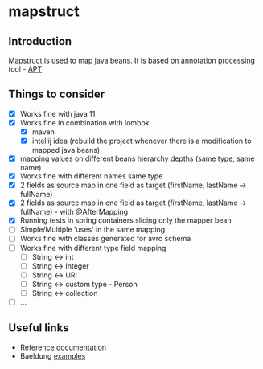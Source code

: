 # mapstruct 

## Introduction

Mapstruct is used to map java beans.
It is based on annotation processing tool - [APT](https://docs.oracle.com/javase/6/docs/technotes/guides/apt/index.html)

## Things to consider
- [x] Works fine with java 11
- [x] Works fine in combination with lombok
    - [x] maven
    - [x] intellij idea (rebuild the project whenever there is a modification to mapped java beans)
- [x] mapping values on different beans hierarchy depths (same type, same name)
- [x] Works fine with different names same type
- [x] 2 fields as source map in one field as target (firstName, lastName -> fullName)
- [x] 2 fields as source map in one field as target (firstName, lastName -> fullName) - with @AfterMapping
- [x] Running tests in spring containers slicing only the mapper bean
- [ ] Simple/Multiple 'uses' in the same mapping
- [ ] Works fine with classes generated for avro schema
- [ ] Works fine with different type field mapping
    - [ ] String <-> int
    - [ ] String <-> Integer
    - [ ] String <-> URI
    - [ ] String <-> custom type - Person
    - [ ] String <-> collection
- [ ] ... 

## Useful links

- Reference [documentation](https://mapstruct.org/documentation/stable/reference/html/)
- Baeldung [examples](https://www.baeldung.com/tag/mapstruct/)
